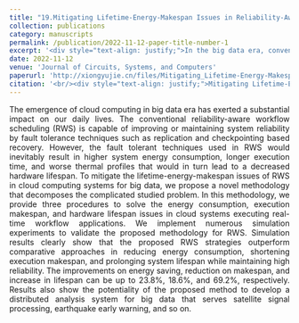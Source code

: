```yaml
---
title: "19.Mitigating Lifetime-Energy-Makespan Issues in Reliability-Aware Workflow Scheduling for Big Data"
collection: publications
category: manuscripts
permalink: /publication/2022-11-12-paper-title-number-1
excerpt: '<div style="text-align: justify;">In the big data era, conventional RWS in cloud computing has issues. We propose a new methodology. Simulations show our RWS strategies are superior and the method has potential for big data systems.</div>'
date: 2022-11-12
venue: 'Journal of Circuits, Systems, and Computers'
paperurl: 'http://xiongyujie.cn/files/Mitigating_Lifetime-Energy-Makespan_Issues_in_Reliability-Aware_Workflow_Scheduling_for_Big_Data.pdf'
citation: '<br/><div style="text-align: justify;">Mitigating Lifetime-Energy-Makespan Issues in Reliability-Aware Workflow Scheduling for Big Data, Y.-J. Xiong*, S.-Y. Cheng and B. Chen, Journal of Circuits, Systems and Computers, 2022, 31 (1): 2250012</div>'
---
```


<div style="text-align: justify;">The emergence of cloud computing in big data era has exerted a substantial impact on our daily lives. The conventional reliability-aware workflow scheduling (RWS) is capable of improving or maintaining system reliability by fault tolerance techniques such as replication and checkpointing based recovery. However, the fault tolerant techniques used in RWS would inevitably result in higher system energy consumption, longer execution time, and worse thermal profiles that would in turn lead to a decreased hardware lifespan. To mitigate the lifetime-energy-makespan issues of RWS in cloud computing systems for big data, we propose a novel methodology that decomposes the complicated studied problem. In this methodology, we provide three procedures to solve the energy consumption, execution makespan, and hardware lifespan issues in cloud systems executing real-time workflow applications. We implement numerous simulation experiments to validate the proposed methodology for RWS. Simulation results clearly show that the proposed RWS strategies outperform comparative approaches in reducing energy consumption, shortening execution makespan, and prolonging system lifespan while maintaining high reliability. The improvements on energy saving, reduction on makespan, and increase in lifespan can be up to 23.8%, 18.6%, and 69.2%, respectively. Results also show the potentiality of the proposed method to develop a distributed analysis system for big data that serves satellite signal processing, earthquake early warning, and so on.</div>

<br/>
